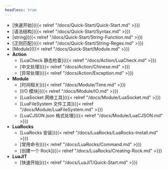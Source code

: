 ```yaml
---
headless: true
---
```


- [快速开始]({{< relref "/docs/Quick-Start/Quick-Start.md" >}})
- [语法结构]({{< relref "/docs/Quick-Start/Syntax.md" >}})
- [string]({{< relref "/docs/Quick-Start/String-Function.md" >}})
- [正则匹配]({{< relref "/docs/Quick-Start/String-Regex.md" >}})
- [Module]({{< relref "/docs/Quick-Start/Module.md" >}})
- **Action**
  - [LuaCheck 静态检查]({{< relref "/docs/Action/LuaCheck.md" >}})
  - [中文处理]({{< relref "/docs/Action/Chinese.md" >}})
  - [异常处理]({{< relref "/docs/Action/Exception.md" >}})
- **Module**
  - [时间相关]({{< relref "/docs/Module/Time.md" >}})
  - [I/O 模块]({{< relref "/docs/Module/IO.md" >}})
  - [LuaSocket 网络工具]({{< relref "/docs/Module/LuaSocket.md" >}})
  - [LuaFileSystem 文件工具]({{< relref "/docs/Module/LuaFileSystem.md" >}})
  - [LuaCJSON json 格式处理]({{< relref "/docs/Module/LuaCJSON.md" >}})
- **LuaRocks**
  - [LuaRocks 安装]({{< relref "/docs/LuaRocks/LuaRocks-Install.md" >}})
  - [常用命令]({{< relref "/docs/LuaRocks/Command.md" >}})
  - [创建一个 Rock]({{< relref "/docs/LuaRocks/Creating-Rock.md" >}})
- **LuaJIT**
  - [快速开始]({{< relref "/docs/LuaJIT/Quick-Start.md" >}})

